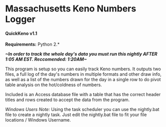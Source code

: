 #  Massachusetts Keno Numbers Logger
#### QuickKeno v1.1

**Requirements:**
Python 2.*

**_~In order to track the whole day's data you must run this nightly AFTER 1:05 AM EST. Reccomended: 1:20AM~_**

This program is setup so you can easily track Keno numbers. It outputs two files, a full log of the day's numbers in multiple formats and other draw info, as well as a list of the numbers drawn for the day in a single row to do pivot table analysis on the hot/coldness of numbers.

Included is an Access database file with a table that has the correct header titles and rows created to accept the data from the program.

*Windows Users Note:* Using the task scheduler you can use the nightly.bat file to create a nightly task. Just edit the nightly.bat file to fit your file locations / Windows Username.